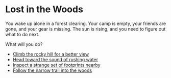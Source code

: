 # Lost in the Woods

You wake up alone in a forest clearing. Your camp is empty, your friends are gone, and your gear is missing. The sun is rising, and you need to figure out what to do next.

What will you do?

- [Climb the rocky hill for a better view](./rocky_hill.md)
- [Head toward the sound of rushing water](./river_path.md)
- [Inspect a strange set of footprints nearby](./footprints.md)
- [Follow the narrow trail into the woods](./narrow_trail.md)
